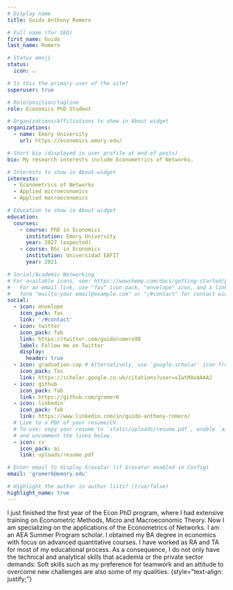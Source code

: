```yaml
---
# Display name
title: Guido Anthony Romero

# Full name (for SEO)
first_name: Guido
last_name: Romero

# Status emoji
status:
  icon: ☕️

# Is this the primary user of the site?
superuser: true

# Role/position/tagline
role: Economics PhD Student

# Organizations/Affiliations to show in About widget
organizations:
  - name: Emory University
    url: https://economics.emory.edu/

# Short bio (displayed in user profile at end of posts)
bio: My research interests include Econometrics of Networks.

# Interests to show in About widget
interests:
  - Econometrics of Networks
  - Applied microeconomics
  - Applied macroeconomics

# Education to show in About widget
education:
  courses:
    - course: PhD in Economics
      institution: Emory University
      year: 2027 (expected)
    - course: BSc in Economics
      institution: Universidad EAFIT
      year: 2021

# Social/Academic Networking
# For available icons, see: https://wowchemy.com/docs/getting-started/page-builder/#icons
#   For an email link, use "fas" icon pack, "envelope" icon, and a link in the
#   form "mailto:your-email@example.com" or "/#contact" for contact widget.
social:
  - icon: envelope
    icon_pack: fas
    link: '/#contact'
  - icon: twitter
    icon_pack: fab
    link: https://twitter.com/guidoromero98
    label: Follow me on Twitter
    display:
      header: true
  - icon: graduation-cap # Alternatively, use `google-scholar` icon from `ai` icon pack
    icon_pack: fas
    link: https://scholar.google.co.uk/citations?user=sIwtMXoAAAAJ
  - icon: github
    icon_pack: fab
    link: https://github.com/gromer6
  - icon: linkedin
    icon_pack: fab
    link: https://www.linkedin.com/in/guido-anthony-romero/
  # Link to a PDF of your resume/CV.
  # To use: copy your resume to `static/uploads/resume.pdf`, enable `ai` icons in `params.yaml`,
  # and uncomment the lines below.
  - icon: cv
    icon_pack: ai
    link: uploads/resume.pdf

# Enter email to display Gravatar (if Gravatar enabled in Config)
email: 'gromer6@emory.edu'

# Highlight the author in author lists? (true/false)
highlight_name: true
---
```


I just finished the first year of the Econ PhD program, where I had extensive training on Econometric Methods, Micro and Macroeconomic Theory. Now I am specializing on the applications of the Econometrics of Networks. I am an AEA Summer Program scholar. I obtained my BA degree in economics with focus on advanced quantitative courses. I have worked as RA and TA for most of my educational process. As a consequence, I do not only have the technical and analytical skills that academia or the private sector demands: Soft skills such as my preference for teamwork and an attitude to overcome new challenges are also some of my qualities.
{style="text-align: justify;"}
